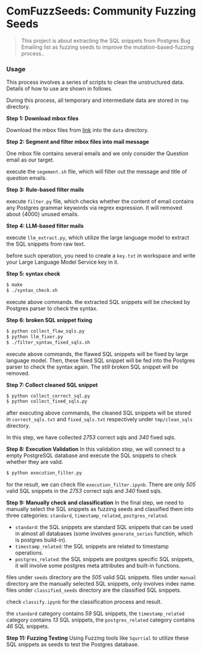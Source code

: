 # ComFuzzSeeds: Community Fuzzing Seeds

>This project is about extracting the SQL snippets from Postgres Bug Emailing list as fuzzing seeds to improve the mutation-based-fuzzing process..



### Usage

This process involves a series of scripts to clean the unstructured data. Details of how to use are shown in follows.

During this process, all temporary and intermediate data are stored in `tmp` directory.



**Step 1: Download mbox files**

Download the mbox files from [link](https://www.postgresql.org/list/pgsql-bugs/) into the `data` directory.



**Step 2:  Segment and filter mbox files into mail message** 

One mbox file contains several emails and we only consider the Question email as our target.

execute the `segement.sh` file, which will filter out the message and title of question emails.



**Step 3: Rule-based filter mails**

execute `filter.py` file, which checks whether the content of email contains any Postgres grammar keywords via regrex expression. It will removed about {4000} unused emails.



**Step 4: LLM-based filter mails**

execute `llm_extract.py`, which utilize the large language model to extract the SQL snippets from raw text.

before such operation, you need to create a `key.txt` in workspace and write your Large Language Model Service key in it.


**Step 5: syntax check**

```sh
$ make
$ ./syntax_check.sh
```

execute above commands. the extracted SQL snippets will be checked by Postgres parser to check the syntax.



**Step 6: broken SQL snippet fixing**

```sh
$ python collect_flaw_sqls.py
$ python llm_fixer.py
$ ./filter_syntax_fixed_sqls.sh
```

execute above commands, the flawed SQL snippets will be fixed by large language model. Then, these fixed SQL snippet will be fed into the Postgres parser to check the syntax again. The still broken SQL snippet will be removed. 



**Step 7: Collect cleaned SQL snippet**

```sh
$ python collect_correct_sql.py
$ python collect_fixed_sqls.py
```

after executing above commands, the cleaned SQL snippets will be stored in `correct_sqls.txt` and `fixed_sqls.txt` respectively under `tmp/clean_sqls` directory.

In this step, we have collected *2753* correct sqls and *340* fixed sqls.

**Step 8: Execution Validation**
In this validation step, we will connect to a empty PostgreSQL database and execute the SQL snippets to check whether they are valid.
```sh
$ python execution_filter.py
```
for the result, we can check file `execution_filter.ipynb`.
There are only *505* valid SQL snippets in the *2753* correct sqls and *340* fixed sqls.


**Step 9: Manually check and classification**
In the final step, we need to manually select the SQL snippets as fuzzing seeds and classified them into three categories: `standard`, `timestamp_related`, `postgres_related`.
- `standard`: the SQL snippets are standard SQL snippets that can be used in almost all databases (some involves `generate_series` function, which is postgres build-in). 
- `timestamp_related`: the SQL snippets are related to timestamp operations.
- `postgres_related`: the SQL snippets are postgres specific SQL snippets, it will involve some postgres meta attributes and built-in functions.

files under `seeds` directory are the *505* valid SQL snippets.
files under `manual` directory are the manually selected SQL snippets, only involves index name.
files under `classified_seeds` directory are the classified SQL snippets.

check `classify.ipynb` for the classification process and result.

the `standard` category contains *59* SQL snippets, the `timestamp_related` category contains *13* SQL snippets, the `postgres_related` category contains *46* SQL snippets.

**Step 11: Fuzzing Testing**
Using Fuzzing tools like `Squrrial` to utilize these SQL snippets as seeds to test the Postgres database.

